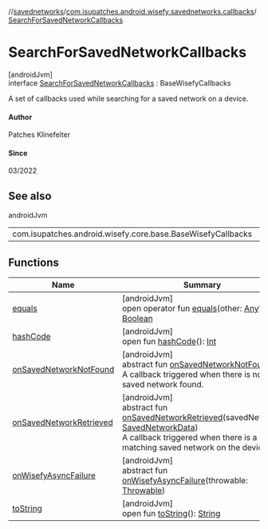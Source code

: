 //[savednetworks](../../../index.md)/[com.isupatches.android.wisefy.savednetworks.callbacks](../index.md)/[SearchForSavedNetworkCallbacks](index.md)

# SearchForSavedNetworkCallbacks

[androidJvm]\
interface [SearchForSavedNetworkCallbacks](index.md) : BaseWisefyCallbacks

A set of callbacks used while searching for a saved network on a device.

#### Author

Patches Klinefelter

#### Since

03/2022

## See also

androidJvm

| | |
|---|---|
| com.isupatches.android.wisefy.core.base.BaseWisefyCallbacks |  |

## Functions

| Name | Summary |
|---|---|
| [equals](../../com.isupatches.android.wisefy.savednetworks.entities/-search-for-saved-networks-result/-saved-networks/index.md#585090901%2FFunctions%2F656463362) | [androidJvm]<br>open operator fun [equals](../../com.isupatches.android.wisefy.savednetworks.entities/-search-for-saved-networks-result/-saved-networks/index.md#585090901%2FFunctions%2F656463362)(other: [Any](https://kotlinlang.org/api/latest/jvm/stdlib/kotlin/-any/index.html)?): [Boolean](https://kotlinlang.org/api/latest/jvm/stdlib/kotlin/-boolean/index.html) |
| [hashCode](../../com.isupatches.android.wisefy.savednetworks.entities/-search-for-saved-networks-result/-saved-networks/index.md#1794629105%2FFunctions%2F656463362) | [androidJvm]<br>open fun [hashCode](../../com.isupatches.android.wisefy.savednetworks.entities/-search-for-saved-networks-result/-saved-networks/index.md#1794629105%2FFunctions%2F656463362)(): [Int](https://kotlinlang.org/api/latest/jvm/stdlib/kotlin/-int/index.html) |
| [onSavedNetworkNotFound](on-saved-network-not-found.md) | [androidJvm]<br>abstract fun [onSavedNetworkNotFound](on-saved-network-not-found.md)()<br>A callback triggered when there is no saved network found. |
| [onSavedNetworkRetrieved](on-saved-network-retrieved.md) | [androidJvm]<br>abstract fun [onSavedNetworkRetrieved](on-saved-network-retrieved.md)(savedNetwork: [SavedNetworkData](../../com.isupatches.android.wisefy.savednetworks.entities/-saved-network-data/index.md))<br>A callback triggered when there is a matching saved network on the device. |
| [onWisefyAsyncFailure](../-search-for-saved-networks-callbacks/index.md#823639724%2FFunctions%2F656463362) | [androidJvm]<br>abstract fun [onWisefyAsyncFailure](../-search-for-saved-networks-callbacks/index.md#823639724%2FFunctions%2F656463362)(throwable: [Throwable](https://kotlinlang.org/api/latest/jvm/stdlib/kotlin/-throwable/index.html)) |
| [toString](../../com.isupatches.android.wisefy.savednetworks.entities/-search-for-saved-networks-result/-saved-networks/index.md#1616463040%2FFunctions%2F656463362) | [androidJvm]<br>open fun [toString](../../com.isupatches.android.wisefy.savednetworks.entities/-search-for-saved-networks-result/-saved-networks/index.md#1616463040%2FFunctions%2F656463362)(): [String](https://kotlinlang.org/api/latest/jvm/stdlib/kotlin/-string/index.html) |
